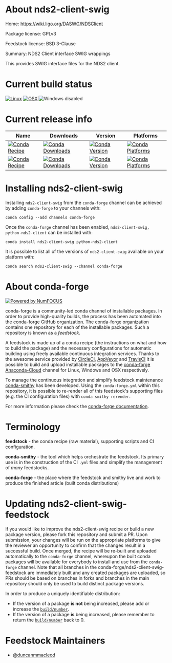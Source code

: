 <!--
# -*- mode: jinja -*-
-->

About nds2-client-swig
======================

Home: https://wiki.ligo.org/DASWG/NDSClient

Package license: GPLv3

Feedstock license: BSD 3-Clause

Summary: NDS2 Client interface SWIG wrappings

This provides SWIG interface files for the NDS2 client.

Current build status
====================

[![Linux](https://img.shields.io/circleci/project/github/conda-forge/nds2-client-swig-feedstock/master.svg?label=Linux)](https://circleci.com/gh/conda-forge/nds2-client-swig-feedstock)
[![OSX](https://img.shields.io/travis/conda-forge/nds2-client-swig-feedstock/master.svg?label=macOS)](https://travis-ci.org/conda-forge/nds2-client-swig-feedstock)
![Windows disabled](https://img.shields.io/badge/Windows-disabled-lightgrey.svg)

Current release info
====================

| Name | Downloads | Version | Platforms |
| --- | --- | --- | --- |
| [![Conda Recipe](https://img.shields.io/badge/recipe-nds2--client--swig-green.svg)](https://anaconda.org/conda-forge/nds2-client-swig) | [![Conda Downloads](https://img.shields.io/conda/dn/conda-forge/nds2-client-swig.svg)](https://anaconda.org/conda-forge/nds2-client-swig) | [![Conda Version](https://img.shields.io/conda/vn/conda-forge/nds2-client-swig.svg)](https://anaconda.org/conda-forge/nds2-client-swig) | [![Conda Platforms](https://img.shields.io/conda/pn/conda-forge/nds2-client-swig.svg)](https://anaconda.org/conda-forge/nds2-client-swig) |
| [![Conda Recipe](https://img.shields.io/badge/recipe-python--nds2--client-green.svg)](https://anaconda.org/conda-forge/python-nds2-client) | [![Conda Downloads](https://img.shields.io/conda/dn/conda-forge/python-nds2-client.svg)](https://anaconda.org/conda-forge/python-nds2-client) | [![Conda Version](https://img.shields.io/conda/vn/conda-forge/python-nds2-client.svg)](https://anaconda.org/conda-forge/python-nds2-client) | [![Conda Platforms](https://img.shields.io/conda/pn/conda-forge/python-nds2-client.svg)](https://anaconda.org/conda-forge/python-nds2-client) |

Installing nds2-client-swig
===========================

Installing `nds2-client-swig` from the `conda-forge` channel can be achieved by adding `conda-forge` to your channels with:

```
conda config --add channels conda-forge
```

Once the `conda-forge` channel has been enabled, `nds2-client-swig, python-nds2-client` can be installed with:

```
conda install nds2-client-swig python-nds2-client
```

It is possible to list all of the versions of `nds2-client-swig` available on your platform with:

```
conda search nds2-client-swig --channel conda-forge
```


About conda-forge
=================

[![Powered by NumFOCUS](https://img.shields.io/badge/powered%20by-NumFOCUS-orange.svg?style=flat&colorA=E1523D&colorB=007D8A)](http://numfocus.org)

conda-forge is a community-led conda channel of installable packages.
In order to provide high-quality builds, the process has been automated into the
conda-forge GitHub organization. The conda-forge organization contains one repository
for each of the installable packages. Such a repository is known as a *feedstock*.

A feedstock is made up of a conda recipe (the instructions on what and how to build
the package) and the necessary configurations for automatic building using freely
available continuous integration services. Thanks to the awesome service provided by
[CircleCI](https://circleci.com/), [AppVeyor](https://www.appveyor.com/)
and [TravisCI](https://travis-ci.org/) it is possible to build and upload installable
packages to the [conda-forge](https://anaconda.org/conda-forge)
[Anaconda-Cloud](https://anaconda.org/) channel for Linux, Windows and OSX respectively.

To manage the continuous integration and simplify feedstock maintenance
[conda-smithy](https://github.com/conda-forge/conda-smithy) has been developed.
Using the ``conda-forge.yml`` within this repository, it is possible to re-render all of
this feedstock's supporting files (e.g. the CI configuration files) with ``conda smithy rerender``.

For more information please check the [conda-forge documentation](https://conda-forge.org/docs/).

Terminology
===========

**feedstock** - the conda recipe (raw material), supporting scripts and CI configuration.

**conda-smithy** - the tool which helps orchestrate the feedstock.
                   Its primary use is in the construction of the CI ``.yml`` files
                   and simplify the management of *many* feedstocks.

**conda-forge** - the place where the feedstock and smithy live and work to
                  produce the finished article (built conda distributions)


Updating nds2-client-swig-feedstock
===================================

If you would like to improve the nds2-client-swig recipe or build a new
package version, please fork this repository and submit a PR. Upon submission,
your changes will be run on the appropriate platforms to give the reviewer an
opportunity to confirm that the changes result in a successful build. Once
merged, the recipe will be re-built and uploaded automatically to the
`conda-forge` channel, whereupon the built conda packages will be available for
everybody to install and use from the `conda-forge` channel.
Note that all branches in the conda-forge/nds2-client-swig-feedstock are
immediately built and any created packages are uploaded, so PRs should be based
on branches in forks and branches in the main repository should only be used to
build distinct package versions.

In order to produce a uniquely identifiable distribution:
 * If the version of a package **is not** being increased, please add or increase
   the [``build/number``](https://conda.io/docs/user-guide/tasks/build-packages/define-metadata.html#build-number-and-string).
 * If the version of a package **is** being increased, please remember to return
   the [``build/number``](https://conda.io/docs/user-guide/tasks/build-packages/define-metadata.html#build-number-and-string)
   back to 0.

Feedstock Maintainers
=====================

* [@duncanmmacleod](https://github.com/duncanmmacleod/)


